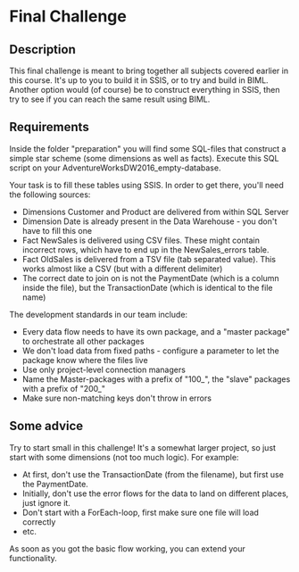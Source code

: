 # Final Challenge

## Description

This final challenge is meant to bring together all subjects covered earlier in this course.
It's up to you to build it in SSIS, or to try and build in BIML. Another option would (of course) be to construct everything in SSIS, then try to see if you can reach the same result using BIML.

## Requirements

Inside the folder "preparation" you will find some SQL-files that construct a simple star scheme (some dimensions as well as facts). Execute this SQL script on your AdventureWorksDW2016_empty-database.

Your task is to fill these tables using SSIS. In order to get there, you'll need the following sources:

* Dimensions Customer and Product are delivered from within SQL Server
* Dimension Date is already present in the Data Warehouse - you don't have to fill this one
* Fact NewSales is delivered using CSV files. These might contain incorrect rows, which have to end up in the NewSales_errors table.
* Fact OldSales is delivered from a TSV file (tab separated value). This works almost like a CSV (but with a different delimiter)
* The correct date to join on is not the PaymentDate (which is a column inside the file), but the TransactionDate (which is identical to the file name)

The development standards in our team include: 

* Every data flow needs to have its own package, and a "master package" to orchestrate all other packages
* We don't load data from fixed paths - configure a parameter to let the package know where the files live
* Use only project-level connection managers
* Name the Master-packages with a prefix of "100_", the "slave" packages with a prefix of "200_"
* Make sure non-matching keys don't throw in errors

## Some advice

Try to start small in this challenge! It's a somewhat larger project, so just start with some dimensions (not too much logic). For example: 

* At first, don't use the TransactionDate (from the filename), but first use the PaymentDate. 
* Initially, don't use the error flows for the data to land on different places, just ignore it.
* Don't start with a ForEach-loop, first make sure one file will load correctly
* etc.

As soon as you got the basic flow working, you can extend your functionality.